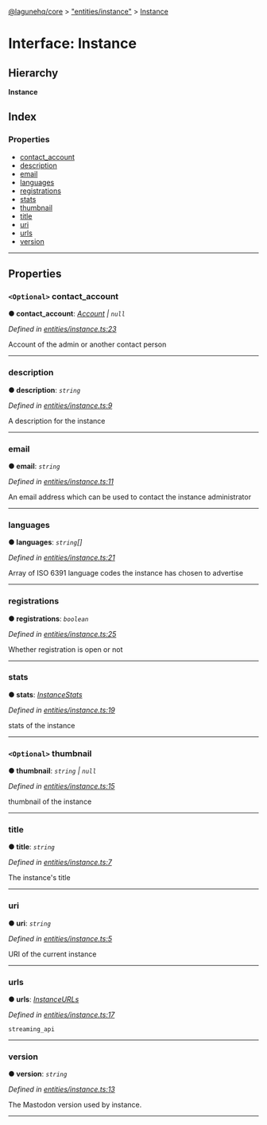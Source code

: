 [@lagunehq/core](../README.md) > ["entities/instance"](../modules/_entities_instance_.md) > [Instance](../interfaces/_entities_instance_.instance.md)

# Interface: Instance

## Hierarchy

**Instance**

## Index

### Properties

* [contact_account](_entities_instance_.instance.md#contact_account)
* [description](_entities_instance_.instance.md#description)
* [email](_entities_instance_.instance.md#email)
* [languages](_entities_instance_.instance.md#languages)
* [registrations](_entities_instance_.instance.md#registrations)
* [stats](_entities_instance_.instance.md#stats)
* [thumbnail](_entities_instance_.instance.md#thumbnail)
* [title](_entities_instance_.instance.md#title)
* [uri](_entities_instance_.instance.md#uri)
* [urls](_entities_instance_.instance.md#urls)
* [version](_entities_instance_.instance.md#version)

---

## Properties

<a id="contact_account"></a>

### `<Optional>` contact_account

**● contact_account**: *[Account](_entities_account_.account.md) \| `null`*

*Defined in [entities/instance.ts:23](https://github.com/lagunehq/core/blob/9f0a933/src/entities/instance.ts#L23)*

Account of the admin or another contact person

___
<a id="description"></a>

###  description

**● description**: *`string`*

*Defined in [entities/instance.ts:9](https://github.com/lagunehq/core/blob/9f0a933/src/entities/instance.ts#L9)*

A description for the instance

___
<a id="email"></a>

###  email

**● email**: *`string`*

*Defined in [entities/instance.ts:11](https://github.com/lagunehq/core/blob/9f0a933/src/entities/instance.ts#L11)*

An email address which can be used to contact the instance administrator

___
<a id="languages"></a>

###  languages

**● languages**: *`string`[]*

*Defined in [entities/instance.ts:21](https://github.com/lagunehq/core/blob/9f0a933/src/entities/instance.ts#L21)*

Array of ISO 6391 language codes the instance has chosen to advertise

___
<a id="registrations"></a>

###  registrations

**● registrations**: *`boolean`*

*Defined in [entities/instance.ts:25](https://github.com/lagunehq/core/blob/9f0a933/src/entities/instance.ts#L25)*

Whether registration is open or not

___
<a id="stats"></a>

###  stats

**● stats**: *[InstanceStats](_entities_instance_.instancestats.md)*

*Defined in [entities/instance.ts:19](https://github.com/lagunehq/core/blob/9f0a933/src/entities/instance.ts#L19)*

stats of the instance

___
<a id="thumbnail"></a>

### `<Optional>` thumbnail

**● thumbnail**: *`string` \| `null`*

*Defined in [entities/instance.ts:15](https://github.com/lagunehq/core/blob/9f0a933/src/entities/instance.ts#L15)*

thumbnail of the instance

___
<a id="title"></a>

###  title

**● title**: *`string`*

*Defined in [entities/instance.ts:7](https://github.com/lagunehq/core/blob/9f0a933/src/entities/instance.ts#L7)*

The instance's title

___
<a id="uri"></a>

###  uri

**● uri**: *`string`*

*Defined in [entities/instance.ts:5](https://github.com/lagunehq/core/blob/9f0a933/src/entities/instance.ts#L5)*

URI of the current instance

___
<a id="urls"></a>

###  urls

**● urls**: *[InstanceURLs](_entities_instance_.instanceurls.md)*

*Defined in [entities/instance.ts:17](https://github.com/lagunehq/core/blob/9f0a933/src/entities/instance.ts#L17)*

`streaming_api`

___
<a id="version"></a>

###  version

**● version**: *`string`*

*Defined in [entities/instance.ts:13](https://github.com/lagunehq/core/blob/9f0a933/src/entities/instance.ts#L13)*

The Mastodon version used by instance.

___

